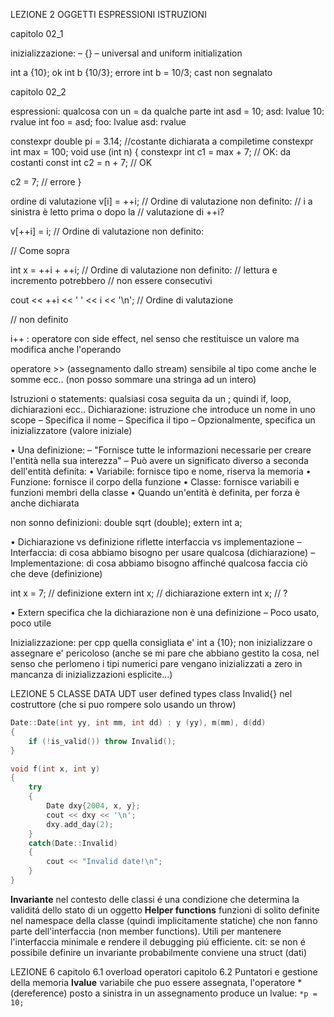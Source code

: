 
LEZIONE 2 OGGETTI ESPRESSIONI ISTRUZIONI

capitolo 02_1

inizializzazione:
– {} – universal and uniform initialization

int a {10}; ok
int b {10/3}; errore
int b = 10/3; cast non segnalato

capitolo 02_2

espressioni: qualcosa con un = da qualche parte
int asd = 10;
asd: lvalue
10: rvalue
int foo = asd;
foo: lvalue
asd: rvalue

constexpr double pi = 3.14; //costante dichiarata a compiletime
constexpr int max = 100;
void use (int n)
{
constexpr int c1 = max + 7; // OK: da costanti
const int c2 = n + 7; // OK

c2 = 7; // errore
}


ordine di valutazione
v[i] = ++i; // Ordine di valutazione non definito:
// i a sinistra è letto prima o dopo la
// valutazione di ++i?

v[++i] = i; // Ordine di valutazione non definito:

// Come sopra

int x = ++i + ++i; // Ordine di valutazione non definito:
// lettura e incremento potrebbero
// non essere consecutivi

cout << ++i << ' ' << i << '\n'; // Ordine di valutazione

// non definito

i++ : operatore con side effect, nel senso che restituisce un valore ma modifica anche l'operando

operatore >> (assegnamento dallo stream) sensibile al tipo
come anche le somme ecc.. (non posso sommare una stringa ad un intero)

Istruzioni o statements: qualsiasi cosa seguita da un ;
quindi if, loop, dichiarazioni ecc..
Dichiarazione: istruzione che introduce un nome in
uno scope
– Specifica il nome
– Specifica il tipo
– Opzionalmente, specifica un inizializzatore (valore iniziale)

• Una definizione:
– "Fornisce tutte le informazioni necessarie per
creare l'entità nella sua interezza"
– Può avere un significato diverso a seconda
dell'entità definita:
• Variabile: fornisce tipo e nome, riserva la memoria
• Funzione: fornisce il corpo della funzione
• Classe: fornisce variabili e funzioni membri della classe
• Quando un'entità è definita, per forza è anche
dichiarata

non sonno definizioni:
double sqrt (double);
extern int a;

• Dichiarazione vs definizione riflette
interfaccia vs implementazione
– Interfaccia: di cosa abbiamo bisogno per usare
qualcosa (dichiarazione)
– Implementazione: di cosa abbiamo bisogno
affinché qualcosa faccia ciò che deve (definizione)

int x = 7; // definizione
extern int x; // dichiarazione
extern int x; // ?

• Extern specifica che la dichiarazione non è una definizione
– Poco usato, poco utile

Inizializzazione:
per cpp quella consigliata e'
int a {10};
non inizializzare o assegnare e' pericoloso (anche se mi pare 
che abbiano gestito la cosa, nel senso che perlomeno i tipi numerici
 pare vengano inizializzati a zero in mancanza di inizializzazioni esplicite...)

LEZIONE 5 CLASSE DATA
UDT user defined types
class Invalid{}
nel costruttore (che si puo rompere solo usando un throw)
``` cpp
Date::Date(int yy, int mm, int dd) : y (yy), m(mm), d(dd)
{
    if (!is_valid()) throw Invalid();
}

void f(int x, int y)
{
    try 
    {
        Date dxy{2004, x, y};
        cout << dxy << '\n';
        dxy.add_day(2);
    }
    catch(Date::Invalid) 
    {
        cout << "Invalid date!\n";
    }
}
```
**Invariante** nel contesto delle classi é una condizione che determina la validitá dello stato di un oggetto
**Helper functions** funzioni di solito definite nel namespace della classe (quindi implicitamente statiche) che non fanno parte dell'interfaccia (non member functions). Utili per mantenere l'interfaccia minimale e rendere il debugging piú efficiente.
cit: se non é possibile definire un invariante probabilmente conviene una struct (dati)

LEZIONE 6
capitolo 6.1 overload operatori
capitolo 6.2 Puntatori e gestione della memoria
**lvalue** variabile che puo essere assegnata, l'operatore * (dereference) posto a sinistra in un assegnamento produce un lvalue: `*p = 10;` 
